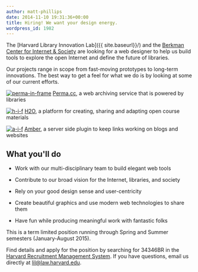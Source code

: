 ```yaml
---
author: matt-phillips
date: 2014-11-10 19:31:36+00:00
title: Hiring! We want your design energy.
wordpress_id: 1982
---
```


The [Harvard Library Innovation Lab]({{ site.baseurl}}/) and the [Berkman Center for Internet & Society](http://cyber.law.harvard.edu) are looking for a web designer to help us build tools to explore the open Internet and define the future of libraries.

Our projects range in scope from fast-moving prototypes to long-term innovations. The best way to get a feel for what we do is by looking at some of our current efforts.

[![perma-in-frame](https://lil-blog-media.s3.amazonaws.com/2014/11/perma-in-frame.jpg)](http://perma.cc)
[Perma.cc](http://perma.cc), a web archiving service that is powered by libraries

[![h-i-f](https://lil-blog-media.s3.amazonaws.com/2014/11/h-i-f1.jpg)](https://h2o.law.harvard.edu/)
[H2O](https://h2o.law.harvard.edu/), a platform for creating, sharing and adapting open course materials

[![a-i-f](https://lil-blog-media.s3.amazonaws.com/2014/11/a-i-f.jpg)](http://amberlink.org/)
[Amber](http://amberlink.org), a server side plugin to keep links working on blogs and websites

## What you'll do

* Work with our multi-disciplinary team to build elegant web tools

* Contribute to our broad vision for the Internet, libraries, and society

* Rely on your good design sense and user-centricity

* Create beautiful graphics and use modern web technologies to share them

* Have fun while producing meaningful work with fantastic folks

This is a term limited position running through Spring and Summer semesters (January-August 2015).

Find details and apply for the position by searching for 34346BR in the [Harvard Recruitment Management System](https://sjobs.brassring.com/TGWebHost/home.aspx?partnerid=25240&siteid=5341). If you have questions, email us directly at [lil@law.harvard.edu](mailto:lil@law.harvard.edu).
